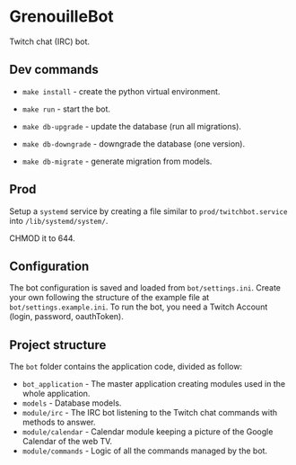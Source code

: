# GrenouilleBot
Twitch chat (IRC) bot.

## Dev commands

- `make install` - create the python virtual environment.
- `make run` - start the bot.

- `make db-upgrade` - update the database (run all migrations).
- `make db-downgrade` - downgrade the database (one version).
- `make db-migrate` - generate migration from models.

## Prod

Setup a `systemd` service by creating a file similar to `prod/twitchbot.service` into `/lib/systemd/system/`. 

CHMOD it to 644.

## Configuration

The bot configuration is saved and loaded from `bot/settings.ini`. 
Create your own following the structure of the example file at `bot/settings.example.ini`.
To run the bot, you need a Twitch Account (login, password, oauthToken).

## Project structure

The `bot` folder contains the application code, divided as follow:
- `bot_application` - The master application creating modules used in the whole application.
- `models` - Database models.
- `module/irc` - The IRC bot listening to the Twitch chat commands with methods to answer.
- `module/calendar` - Calendar module keeping a picture of the Google Calendar of the web TV.
- `module/commands` - Logic of all the commands managed by the bot.
